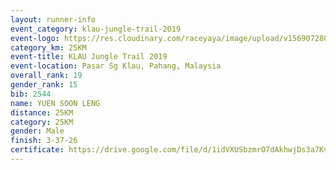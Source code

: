 ```yaml
---
layout: runner-info 
event_category: klau-jungle-trail-2019 
event-logo: https://res.cloudinary.com/raceyaya/image/upload/v1569072808/logo/klau-image_qwwxyw.png
category_km: 25KM 
event-title: KLAU Jungle Trail 2019 
event-location: Pasar Sg Klau, Pahang, Malaysia 
overall_rank: 19
gender_rank: 15
bib: 2544
name: YUEN SOON LENG
distance: 25KM
category: 25KM
gender: Male
finish: 3-37-26
certificate: https://drive.google.com/file/d/1idVXUSbzmrO7dAkhwjDs3a7KvJqyEvtx/view?usp=sharing
---
```

